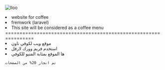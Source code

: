 ![lloo](https://user-images.githubusercontent.com/113445812/201532743-7858c4e4-dc81-4989-b7dc-f710943ea67b.png)<br>
<li>website for coffee
<li> fremwork (laravel)
<li>This site will be considered as a coffee menu
    <br>
================================================================
<li> موقع ويب لكوفي ناون
<li> استخدم فريم وورك لارفل
<li> ها الموقع بمثابة المنيو للكوفي

    تم انجاز 20% من الصفحات
